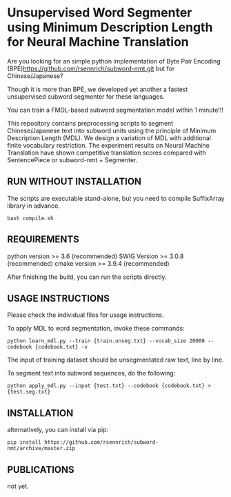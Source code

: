 Unsupervised Word Segmenter using Minimum Description Length for Neural Machine Translation
=======
Are you looking for an simple python implementation of Byte Pair Encoding (BPE)https://github.com/rsennrich/subword-nmt.git but for Chinese/Japanese? 

Though it is more than BPE, we developed yet another a fastest unsupervised subword segmenter for these languages.

You can train a FMDL-based subword segmentation model within 1 minute!!!

This repository contains preprocessing scripts to segment Chinese/Japanese text into subword
units using the principle of Minimum Description Length (MDL). We design a variation of MDL with additional finite vocabulary restriction. The experiment results on Neural Machine Translation have shown competitive translation scores compared with SentencePiece or subword-nmt + Segmenter.

RUN WITHOUT INSTALLATION
------------
The scripts are executable stand-alone, but you need to compile SuffixArray library in advance.
    
    bash compile.sh

REQUIREMENTS
------------
python version >= 3.6 (recommended)
SWIG Version >= 3.0.8 (recommended)
cmake version >= 3.9.4 (recommended)


After finishing the build, you can run the scripts directly.

USAGE INSTRUCTIONS
------------------
Please check the individual files for usage instructions.

To apply MDL to word segmentation, invoke these commands:

    python learn_mdl.py --train {train.unseg.txt} --vocab_size 20000 --codebook {codebook.txt} -v

The input of training dataset should be unsegmentated raw text, line by line.

To segment text into subword sequences, do the following:

    python apply_mdl.py --input {test.txt} --codebook {codebook.txt} > {test.seg.txt}


INSTALLATION
------------
alternatively, you can install via pip:
    

    pip install https://github.com/rsennrich/subword-nmt/archive/master.zip



PUBLICATIONS
------------

not yet.


